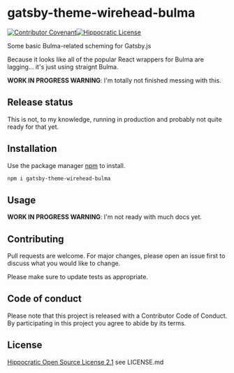 # gatsby-theme-wirehead-bulma

[![Contributor Covenant](https://img.shields.io/badge/Contributor%20Covenant-v2.0%20adopted-ff69b4.svg)](code_of_conduct.md)[![Hippocratic License](https://img.shields.io/badge/license-Hippocratic%20OSL%202.1-4baaaa)](https://firstdonoharm.dev/)

Some basic Bulma-related scheming for Gatsby.js

Because it looks like all of the popular React wrappers for Bulma are lagging... it's just using straignt Bulma.

**WORK IN PROGRESS WARNING**: I'm totally not finished messing with this.

## Release status

This is not, to my knowledge, running in production and probably not quite ready for that yet.

## Installation

Use the package manager [npm](https://https://www.npmjs.com/) to install.

```bash
npm i gatsby-theme-wirehead-bulma
```

## Usage

**WORK IN PROGRESS WARNING**: I'm not ready with much docs yet.

## Contributing

Pull requests are welcome. For major changes, please open an issue first to discuss what you would like to change.

Please make sure to update tests as appropriate.

## Code of conduct

Please note that this project is released with a Contributor Code of Conduct. By participating in this project you agree to abide by its terms.

## License

[Hippocratic Open Source License 2.1](https://firstdonoharm.dev/) see LICENSE.md